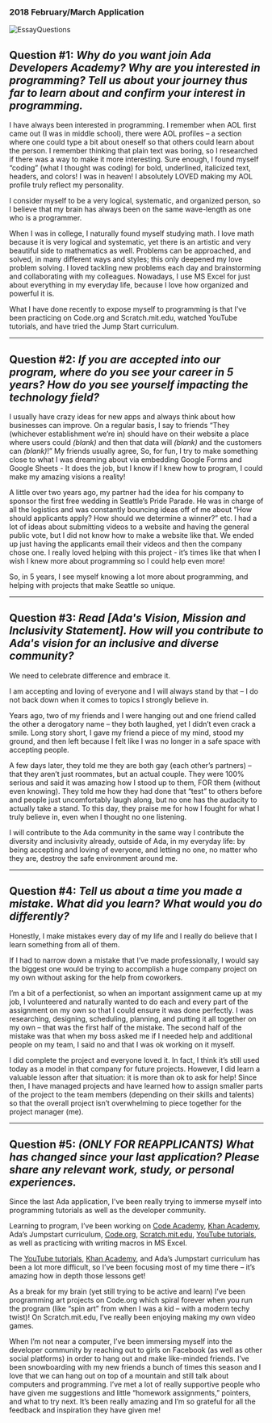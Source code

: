 ### 2018 February/March Application

![EssayQuestions]    
  
## **Question #1: *Why do you want join Ada Developers Academy? Why are you interested in programming? Tell us about your journey thus far to learn about and confirm your interest in programming.***  
  
I have always been interested in programming. I remember when AOL first came out (I was in middle school), there were AOL profiles – a section where one could type a bit about oneself so that others could learn about the person. I remember thinking that plain text was boring, so I researched if there was a way to make it more interesting. Sure enough, I found myself “coding” (what I thought was coding) for bold, underlined, italicized text, headers, and colors! I was in heaven! I absolutely LOVED making my AOL profile truly reflect my personality.  

I consider myself to be a very logical, systematic, and organized person, so I believe that my brain has always been on the same wave-length as one who is a programmer.  

When I was in college, I naturally found myself studying math. I love math because it is very logical and systematic, yet there is an artistic and very beautiful side to mathematics as well. Problems can be approached, and solved, in many different ways and styles; this only deepened my love problem solving. I loved tackling new problems each day and brainstorming and collaborating with my colleagues.
Nowadays, I use MS Excel for just about everything in my everyday life, because I love how organized and powerful it is.  

What I have done recently to expose myself to programming is that I’ve been practicing on Code.org and Scratch.mit.edu, watched YouTube tutorials, and have tried the Jump Start curriculum.  
  
----------
## **Question #2: *If you are accepted into our program, where do you see your career in 5 years? How do you see yourself impacting the technology field?***  
  
I usually have crazy ideas for new apps and always think about how businesses can improve. On a regular basis, I say to friends “They (whichever establishment we’re in) should have on their website a place where users could _(blank)_ and then that data will _(blank)_ and the customers can _(blank)_!” My friends usually agree, So, for fun, I try to make something close to what I was dreaming about via embedding Google Forms and Google Sheets - It does the job, but I know if I knew how to program, I could make my amazing visions a reality!  
  
A little over two years ago, my partner had the idea for his company to sponsor the first free wedding in Seattle’s Pride Parade. He was in charge of all the logistics and was constantly bouncing ideas off of me about “How should applicants apply? How should we determine a winner?” etc. I had a lot of ideas about submitting videos to a website and having the general public vote, but I did not know how to make a website like that. We ended up just having the applicants email their videos and then the company chose one. I really loved helping with this project - it’s times like that when I wish I knew more about programming so I could help even more!  
  
So, in 5 years, I see myself knowing a lot more about programming, and helping with projects that make Seattle so unique.  
  
  
----------  
## **Question #3: *Read [Ada's Vision, Mission and Inclusivity Statement]. How will you contribute to Ada's vision for an inclusive and diverse community?***  
  
We need to celebrate difference and embrace it.  
  
I am accepting and loving of everyone and I will always stand by that – I do not back down when it comes to topics I strongly believe in.  
  
Years ago, two of my friends and I were hanging out and one friend called the other a derogatory name – they both laughed, yet I didn’t even crack a smile. Long story short, I gave my friend a piece of my mind, stood my ground, and then left because I felt like I was no longer in a safe space with accepting people.  
  
A few days later, they told me they are both gay (each other’s partners) – that they aren’t just roommates, but an actual couple. They were 100% serious and said it was amazing how I stood up to them, FOR them (without even knowing). They told me how they had done that “test” to others before and people just uncomfortably laugh along, but no one has the audacity to actually take a stand. To this day, they praise me for how I fought for what I truly believe in, even when I thought no one listening.  
  
I will contribute to the Ada community in the same way I contribute the diversity and inclusivity already, outside of Ada, in my everyday life: by being accepting and loving of everyone, and letting no one, no matter who they are, destroy the safe environment around me.  
  
    
----------
## **Question #4: *Tell us about a time you made a mistake. What did you learn? What would you do differently?***  

Honestly, I make mistakes every day of my life and I really do believe that I learn something from all of them.  

If I had to narrow down a mistake that I’ve made professionally, I would say the biggest one would be trying to accomplish a huge company project on my own without asking for the help from coworkers.  
  
I’m a bit of a perfectionist, so when an important assignment came up at my job, I volunteered and naturally wanted to do each and every part of the assignment on my own so that I could ensure it was done perfectly. I was researching, designing, scheduling, planning, and putting it all together on my own – that was the first half of the mistake. The second half of the mistake was that when my boss asked me if I needed help and additional people on my team, I said no and that I was ok working on it myself.  
  
I did complete the project and everyone loved it. In fact, I think it’s still used today as a model in that company for future projects. However, I did learn a valuable lesson after that situation: it is more than ok to ask for help! Since then, I have managed projects and have learned how to assign smaller parts of the project to the team members (depending on their skills and talents) so that the overall project isn’t overwhelming to piece together for the project manager (me).  
  
    
----------
## **Question #5: *(ONLY FOR REAPPLICANTS) What has changed since your last application? Please share any relevant work, study, or personal experiences.***  
  
Since the last Ada application, I've been really trying to immerse myself into programming tutorials as well as the developer community.

Learning to program, I’ve been working on [Code Academy], [Khan Academy], Ada’s Jumpstart curriculum, [Code.org], [Scratch.mit.edu], [YouTube tutorials], as well as practicing with writing macros in MS Excel.

The [YouTube tutorials], [Khan Academy], and Ada’s Jumpstart curriculum has been a lot more difficult, so I’ve been focusing most of my time there – it’s amazing how in depth those lessons get!

As a break for my brain (yet still trying to be active and learn) I’ve been programming art projects on Code.org which spiral forever when you run the program (like “spin art” from when I was a kid – with a modern techy twist)! On Scratch.mit.edu, I’ve really been enjoying making my own video games.

When I’m not near a computer, I’ve been immersing myself into the developer community by reaching out to girls on Facebook (as well as other social platforms) in order to hang out and make like-minded friends. I’ve been snowboarding with my new friends a bunch of times this season and I love that we can hang out on top of a mountain and still talk about computers and programming. I’ve met a lot of really supportive people who have given me suggestions and little “homework assignments,” pointers, and what to try next. It’s been really amazing and I’m so grateful for all the feedback and inspiration they have given me!
  
  
[Code Academy]: https://www.codecademy.com/  
[Khan Academy]: https://www.khanacademy.org/search?page_search_query=java  
[Code.org]: http://www.code.org/  
[Scratch.mit.edu]: https://scratch.mit.edu/  
[YouTube tutorials]: https://www.youtube.com/results?search_query=learn+to+code  
[EssayQuestions]: http://www.holestories.com/wp-content/uploads/2018/03/LS-Essay-Questions.png  
